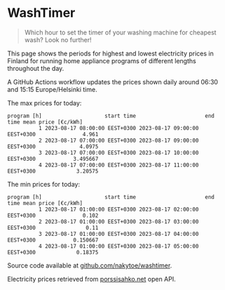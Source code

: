 
# WashTimer

> Which hour to set the timer of your washing machine for cheapest wash? Look no further!

This page shows the periods for highest and lowest electricity prices in Finland 
for running home appliance programs of different lengths throughout the day. 

A GitHub Actions workflow updates the prices shown daily around 06:30 and 15:15 Europe/Helsinki time.

The max prices for today:

	program [h]                    start time                      end time mean price [€c/kWh]
	          1 2023-08-17 08:00:00 EEST+0300 2023-08-17 09:00:00 EEST+0300               4.961
	          2 2023-08-17 07:00:00 EEST+0300 2023-08-17 09:00:00 EEST+0300              4.0975
	          3 2023-08-17 07:00:00 EEST+0300 2023-08-17 10:00:00 EEST+0300            3.495667
	          4 2023-08-17 07:00:00 EEST+0300 2023-08-17 11:00:00 EEST+0300             3.20575

The min prices for today:

	program [h]                    start time                      end time mean price [€c/kWh]
	          1 2023-08-17 01:00:00 EEST+0300 2023-08-17 02:00:00 EEST+0300               0.102
	          2 2023-08-17 01:00:00 EEST+0300 2023-08-17 03:00:00 EEST+0300                0.11
	          3 2023-08-17 01:00:00 EEST+0300 2023-08-17 04:00:00 EEST+0300            0.150667
	          4 2023-08-17 01:00:00 EEST+0300 2023-08-17 05:00:00 EEST+0300             0.18375


Source code available at [github.com/nakytoe/washtimer](https://github.com/nakytoe/washtimer).

Electricity prices retrieved from [porssisahko.net](https://porssisahko.net/api) open API.

